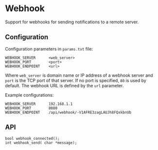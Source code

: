 # Webhook
Support for webhooks for sending notifications to a remote server.   

## Configuration
Configuration parameters in `params.txt` file:  
```
WEBHOOK_SERVER      <web_server>
WEBHOOK_PORT        <port>
WEBHOOK_ENDPOINT    <url>
```
Where `web_server` is domain name or IP address of a webhook server and `port` is the TCP port of that server. If no port is specified, `80` is used by default.
The webhook URL is defined by the `url` parameter.  

Example configurations:
```
WEBHOOK_SERVER	    192.168.1.1
WEBHOOK_PORT        8080
WEBHOOK_ENDPOINT    /api/webhook/-V1AFRE3zagLAUJh8FQxkbnUb
```

## API
```
bool webhook_connected();
int webhook_send( char *message);
```
